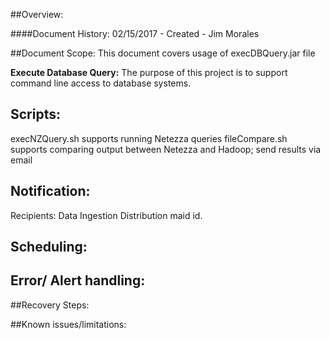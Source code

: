 ##Overview:


####Document History:
02/15/2017 - Created - Jim Morales


##Document Scope: This document covers usage of execDBQuery.jar file


**Execute Database Query:** The purpose of this project is to support command line access to database systems.  


##  Scripts:
execNZQuery.sh supports running Netezza queries
fileCompare.sh supports comparing output between Netezza and Hadoop; send results via email

     
##  **Notification:**
 

Recipients: Data Ingestion Distribution maid id.


##  **Scheduling:**


##  **Error/ Alert handling:**


##Recovery Steps:


##Known issues/limitations:
